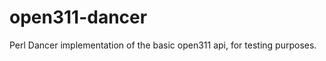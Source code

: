 open311-dancer
==============

Perl Dancer implementation of the basic open311 api, for testing purposes.